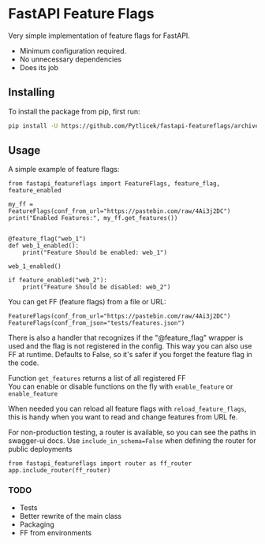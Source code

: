 # FastAPI Feature Flags

Very simple implementation of feature flags for FastAPI.  
- Minimum configuration required. 
- No unnecessary dependencies
- Does its job

## Installing
To install the package from pip, first run:
```bash
pip install -U https://github.com/Pytlicek/fastapi-featureflags/archive/refs/tags/0.0.1.zip
```

## Usage
A simple example of feature flags:
```
from fastapi_featureflags import FeatureFlags, feature_flag, feature_enabled

my_ff = FeatureFlags(conf_from_url="https://pastebin.com/raw/4Ai3j2DC")
print("Enabled Features:", my_ff.get_features())


@feature_flag("web_1")
def web_1_enabled():
    print("Feature Should be enabled: web_1")

web_1_enabled()

if feature_enabled("web_2"):
    print("Feature Should be disabled: web_2")
```

You can get FF (feature flags) from a file or URL:
```
FeatureFlags(conf_from_url="https://pastebin.com/raw/4Ai3j2DC")
FeatureFlags(conf_from_json="tests/features.json")
```
There is also a handler that recognizes if the "@feature_flag" wrapper is used and the flag is not registered in the config. 
This way you can also use FF at runtime. Defaults to False, so it's safer if you forget the feature flag in the code.

Function `get_features` returns a list of all registered FF  
You can enable or disable functions on the fly with `enable_feature` or `enable_feature`  

When needed you can reload all feature flags with `reload_feature_flags`, 
this is handy when you want to read and change features from URL fe.

For non-production testing, a router is available, 
so you can see the paths in swagger-ui docs.
Use `include_in_schema=False` when defining the router for public deployments
```
from fastapi_featureflags import router as ff_router
app.include_router(ff_router)
```

### TODO
- Tests
- Better rewrite of the main class 
- Packaging
- FF from environments
